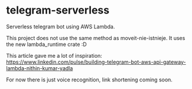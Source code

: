 # telegram-serverless

Serverless telegram bot using AWS Lambda.

This project does not use the same method as moveit-nie-istnieje. It uses the new lambda_runtime crate :D

This article gave me a lot of inspiration: <https://www.linkedin.com/pulse/building-telegram-bot-aws-api-gateway-lambda-nithin-kumar-yadla>

For now there is just voice recognition, link shortening coming soon.
